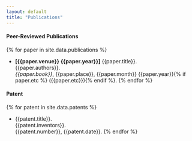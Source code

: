 ```yaml
---
layout: default
title: "Publications"
---
```


#### Peer-Reviewed Publications

{% for paper in site.data.publications %}
- **[{{paper.venue}} {{paper.year}}]** {{paper.title}}. <br>
{{paper.authors}}.<br>
*{{paper.book}}*, {{paper.place}}, {{paper.month}} {{paper.year}}{% if paper.etc %} ({{paper.etc}}){% endif %}.
{% endfor %}

#### Patent

{% for patent in site.data.patents %}
- {{patent.title}}. <br>
{{patent.inventors}}. <br>
{{patent.number}}, {{patent.date}}.
{% endfor %}
